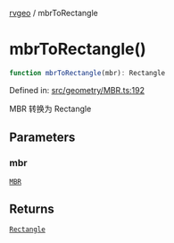 [rvgeo](../index.md) / mbrToRectangle

# mbrToRectangle()

```ts
function mbrToRectangle(mbr): Rectangle
```

Defined in: [src/geometry/MBR.ts:192](https://github.com/pzq123456/RVGeo/blob/e727f6f6e310621d656b74948bed9956ff45a613/src/geometry/MBR.ts#L192)

MBR 转换为 Rectangle

## Parameters

### mbr

[`MBR`](../type-aliases/MBR.md)

## Returns

[`Rectangle`](../type-aliases/Rectangle.md)
